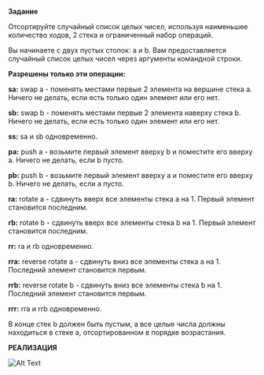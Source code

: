 **Задание**

Отсортируйте случайный список целых чисел, используя наименьшее количество ходов, 2 стека и ограниченный набор операций.

Вы начинаете с двух пустых стопок: a и b. Вам предоставляется случайный список целых чисел через аргументы командной строки.

**Разрешены только эти операции:**

**sa:** swap a - поменять местами первые 2 элемента на вершине стека a. Ничего не делать, если есть только один элемент или его нет.

**sb:** swap b - поменять местами первые 2 элемента наверху стека b. Ничего не делать, если есть только один элемент или его нет.

**ss:** sa и sb одновременно.

**pa:** push a - возьмите первый элемент вверху b и поместите его вверху a. Ничего не делать, если b пусто.

**pb:** push b - возьмите первый элемент вверху a и поместите его вверху b. Ничего не делать, если a пусто.

**ra:** rotate a - сдвинуть вверх все элементы стека a на 1. Первый элемент становится последним.

**rb:** rotate b - сдвинуть вверх все элементы стека b на 1. Первый элемент становится последним.

**rr:** ra и rb одновременно.

**rra:** reverse rotate a - сдвинуть вниз все элементы стека a на 1. Последний элемент становится первым.

**rrb:** reverse rotate b - сдвинуть вниз все элементы стека b на 1. Последний элемент становится первым.

**rrr:** rra и rrb одновременно.

В конце стек b должен быть пустым, а все целые числа должны находиться в стеке a, отсортированном в порядке возрастания.

**РЕАЛИЗАЦИЯ**

![Alt Text](https://media.giphy.com/media/W61Pn0H8WUC5WpaV8d/giphy.gif)